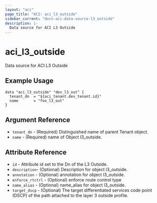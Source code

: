 ```yaml
---
layout: "aci"
page_title: "ACI: aci_l3_outside"
sidebar_current: "docs-aci-data-source-l3_outside"
description: |-
  Data source for ACI L3 Outside
---
```


# aci_l3_outside #
Data source for ACI L3 Outside

## Example Usage ##

```hcl
data "aci_l3_outside" "dev_l3_out" {
  tenant_dn  = "${aci_tenant.dev_tenant.id}"
  name       = "foo_l3_out"
}
```
## Argument Reference ##
* `tenant_dn` - (Required) Distinguished name of parent Tenant object.
* `name` - (Required) name of Object l3_outside.



## Attribute Reference

* `id` - Attribute id set to the Dn of the L3 Outside.
* `description`- (Optional) Description for object l3_outside.
* `annotation` - (Optional) annotation for object l3_outside.
* `enforce_rtctrl` - (Optional) enforce route control type
* `name_alias` - (Optional) name_alias for object l3_outside.
* `target_dscp` - (Optional) The target differentiated services code point (DSCP) of the path attached to the layer 3 outside profile.
